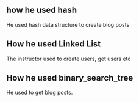 ## how he used hash

He used hash data structure to create blog posts

## How he used Linked List

The instructor used to create users, get users etc

## How he used binary_search_tree

He used to get blog posts.
